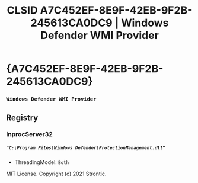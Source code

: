 ﻿---
title: "CLSID A7C452EF-8E9F-42EB-9F2B-245613CA0DC9 | Windows Defender WMI Provider"
excerpt: What is COM-Object CLSID A7C452EF-8E9F-42EB-9F2B-245613CA0DC9?
---

# {A7C452EF-8E9F-42EB-9F2B-245613CA0DC9}

### `Windows Defender WMI Provider`

## Registry


### InprocServer32

##### `"C:\Program Files\Windows Defender\ProtectionManagement.dll"`
* ThreadingModel: `Both`

MIT License. Copyright (c) 2021 Strontic.


